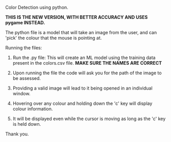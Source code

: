 Color Detection using python.

**THIS IS THE NEW VERSION, WITH BETTER ACCURACY AND USES pygame INSTEAD.**

The python file is a model that will take an image from the user, and can 'pick' the colour that
the mouse is pointing at.

Running the files:
1. Run the .py file: 
        This will create an ML model using the training data present in the colors.csv file.
     **MAKE SURE THE NAMES ARE CORRECT**

2. Upon running the file the code will ask you for the path of the image to be assessed.

3. Providing a valid image will lead to it being opened in an individual window.

4. Hovering over any colour and holding down the 'c' key will display colour information.

5. It will be displayed even while the cursor is moving as long as the 'c' key is held down.


Thank you.



